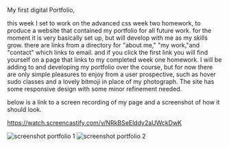 My first digital Portfolio,

this week I set to work on the advanced css week two homework, to produce a website that contained my portfolio for all future work. for the moment it is very basically set up, but will develop with me as my skills grow. there are links from a directory for "about me," "my work,"and "contact" which links to email. and if you click the first link you will find yourself on a page that links to my completed week one homework. I will be adding to and developing my portfolio over the course, but for now there are only simple pleasures to enjoy from a user prospective, such as hover sudo classes and a lovely bitmoji in place of my photograph. The site has some responsive design with some minor refinement needed.

below is a link to a screen recording of my page and a screenshot of how it should look.


https://watch.screencastify.com/v/NRkBSeElddy2aUWckDwK

![screenshot portfolio 1](https://user-images.githubusercontent.com/93077324/146331719-b1eb76a4-7423-4655-b866-2a26aea6f0cf.PNG)
![screenshot portfolio 2](https://user-images.githubusercontent.com/93077324/146331735-3755aba0-ac1c-4cdc-b14a-93965c667cfa.PNG)

